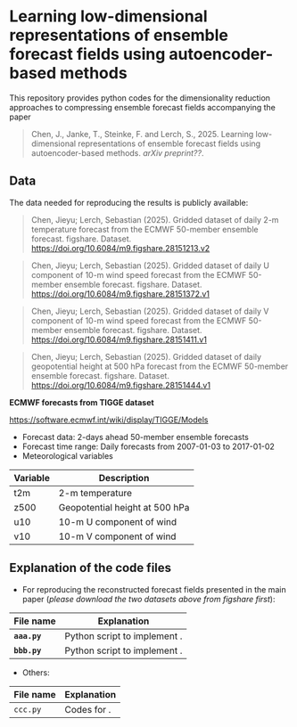 # Learning low-dimensional representations of ensemble forecast fields using autoencoder-based methods

This repository provides python codes for the dimensionality reduction approaches to compressing ensemble forecast fields accompanying the paper

> Chen, J., Janke, T., Steinke, F. and Lerch, S., 2025. Learning low-dimensional representations of ensemble forecast fields using autoencoder-based methods. *arXiv preprint??*.


## Data

The data needed for reproducing the results is publicly available:

> Chen, Jieyu; Lerch, Sebastian (2025). Gridded dataset of daily 2-m temperature forecast from the ECMWF 50-member ensemble forecast. figshare. Dataset. https://doi.org/10.6084/m9.figshare.28151213.v2

> Chen, Jieyu; Lerch, Sebastian (2025). Gridded dataset of daily U component of 10-m wind speed forecast from the ECMWF 50-member ensemble forecast. figshare. Dataset. https://doi.org/10.6084/m9.figshare.28151372.v1

> Chen, Jieyu; Lerch, Sebastian (2025). Gridded dataset of daily V component of 10-m wind speed forecast from the ECMWF 50-member ensemble forecast. figshare. Dataset. https://doi.org/10.6084/m9.figshare.28151411.v1

> Chen, Jieyu; Lerch, Sebastian (2025). Gridded dataset of daily geopotential height at 500 hPa forecast from the ECMWF 50-member ensemble forecast. figshare. Dataset. https://doi.org/10.6084/m9.figshare.28151444.v1


**ECMWF forecasts from TIGGE dataset**

https://software.ecmwf.int/wiki/display/TIGGE/Models

- Forecast data: 2-days ahead 50-member ensemble forecasts
- Forecast time range: Daily forecasts from 2007-01-03 to 2017-01-02
- Meteorological variables

|Variable| Description|
|-------------|---------------|
|t2m| 2-m temperature|
|z500| Geopotential height at 500 hPa|
|u10| 10-m U component of wind|
|v10| 10-m V component of wind|

## Explanation of the code files

- For reproducing the reconstructed forecast fields presented in the main paper (*please download the two datasets above from figshare first*):

|File name| Explanation |
|-------------|---------------|
|**`aaa.py`**| Python script to implement . |
|**`bbb.py`**| Python script to implement . |

- Others:

|File name| Explanation |
|-------------|---------------|
|`ccc.py`| Codes for . |
